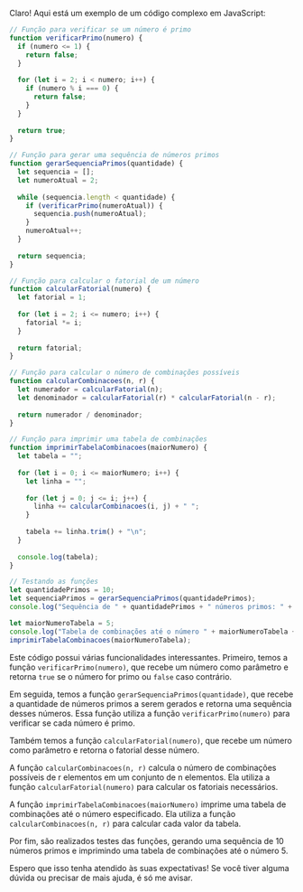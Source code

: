 Claro! Aqui está um exemplo de um código complexo em JavaScript:

```javascript
// Função para verificar se um número é primo
function verificarPrimo(numero) {
  if (numero <= 1) {
    return false;
  }
  
  for (let i = 2; i < numero; i++) {
    if (numero % i === 0) {
      return false;
    }
  }
  
  return true;
}

// Função para gerar uma sequência de números primos
function gerarSequenciaPrimos(quantidade) {
  let sequencia = [];
  let numeroAtual = 2;
  
  while (sequencia.length < quantidade) {
    if (verificarPrimo(numeroAtual)) {
      sequencia.push(numeroAtual);
    }
    numeroAtual++;
  }
  
  return sequencia;
}

// Função para calcular o fatorial de um número
function calcularFatorial(numero) {
  let fatorial = 1;
  
  for (let i = 2; i <= numero; i++) {
    fatorial *= i;
  }
  
  return fatorial;
}

// Função para calcular o número de combinações possíveis
function calcularCombinacoes(n, r) {
  let numerador = calcularFatorial(n);
  let denominador = calcularFatorial(r) * calcularFatorial(n - r);
  
  return numerador / denominador;
}

// Função para imprimir uma tabela de combinações
function imprimirTabelaCombinacoes(maiorNumero) {
  let tabela = "";
  
  for (let i = 0; i <= maiorNumero; i++) {
    let linha = "";
    
    for (let j = 0; j <= i; j++) {
      linha += calcularCombinacoes(i, j) + " ";
    }
    
    tabela += linha.trim() + "\n";
  }
  
  console.log(tabela);
}

// Testando as funções
let quantidadePrimos = 10;
let sequenciaPrimos = gerarSequenciaPrimos(quantidadePrimos);
console.log("Sequência de " + quantidadePrimos + " números primos: " + sequenciaPrimos.join(", "));

let maiorNumeroTabela = 5;
console.log("Tabela de combinações até o número " + maiorNumeroTabela + ":");
imprimirTabelaCombinacoes(maiorNumeroTabela);
```

Este código possui várias funcionalidades interessantes. Primeiro, temos a função `verificarPrimo(numero)`, que recebe um número como parâmetro e retorna `true` se o número for primo ou `false` caso contrário.

Em seguida, temos a função `gerarSequenciaPrimos(quantidade)`, que recebe a quantidade de números primos a serem gerados e retorna uma sequência desses números. Essa função utiliza a função `verificarPrimo(numero)` para verificar se cada número é primo.

Também temos a função `calcularFatorial(numero)`, que recebe um número como parâmetro e retorna o fatorial desse número.

A função `calcularCombinacoes(n, r)` calcula o número de combinações possíveis de r elementos em um conjunto de n elementos. Ela utiliza a função `calcularFatorial(numero)` para calcular os fatoriais necessários.

A função `imprimirTabelaCombinacoes(maiorNumero)` imprime uma tabela de combinações até o número especificado. Ela utiliza a função `calcularCombinacoes(n, r)` para calcular cada valor da tabela.

Por fim, são realizados testes das funções, gerando uma sequência de 10 números primos e imprimindo uma tabela de combinações até o número 5.

Espero que isso tenha atendido às suas expectativas! Se você tiver alguma dúvida ou precisar de mais ajuda, é só me avisar.
